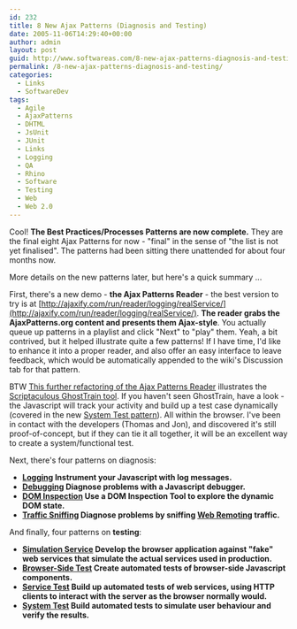 ```yaml
---
id: 232
title: 8 New Ajax Patterns (Diagnosis and Testing)
date: 2005-11-06T14:29:40+00:00
author: admin
layout: post
guid: http://www.softwareas.com/8-new-ajax-patterns-diagnosis-and-testing
permalink: /8-new-ajax-patterns-diagnosis-and-testing/
categories:
  - Links
  - SoftwareDev
tags:
  - Agile
  - AjaxPatterns
  - DHTML
  - JsUnit
  - JUnit
  - Links
  - Logging
  - QA
  - Rhino
  - Software
  - Testing
  - Web
  - Web 2.0
---
```

Cool! <strong>The Best Practices/Processes Patterns are now complete.</strong> They are the final eight Ajax Patterns for now - "final" in the sense of "the list is not yet finalised". The patterns had been sitting there unattended for about four months now.

More details on the new patterns later, but here's a quick summary ...

First, there's a new demo - <strong>the Ajax Patterns Reader</strong> - the best version to try is at [http://ajaxify.com/run/reader/logging/realService/](http://ajaxify.com/run/reader/logging/realService/). <strong>The reader grabs the AjaxPatterns.org content and presents them Ajax-style</strong>. You actually queue up patterns in a playlist and click "Next" to "play" them. Yeah, a bit contrived, but it helped illustrate quite a few patterns! If I have time, I'd like to enhance it into a proper reader, and also offer an easy interface to leave feedback, which would be automatically appended to the wiki's Discussion tab for that pattern.

BTW [This further refactoring of the Ajax Patterns Reader](http://ajaxify.com/run/reader/logging/realService/ghost) illustrates the [Scriptaculous GhostTrain tool](http://wiki.script.aculo.us/scriptaculous/show/GhostTrain). If you haven't seen GhostTrain, have a look - the Javascript will track your activity and build up a test case dynamically (covered in the new [System Test pattern](http://ajaxify.com/run/System_Test)). All within the browser. I've been in contact with the developers (Thomas and Jon), and discovered it's still proof-of-concept, but if they can tie it all together, it will be an excellent way to create a system/functional test. 

Next, there's four patterns on diagnosis:

<strong>
<ul><li> <span class="full"><a href="http://ajaxpatterns.org/Logging" title="Logging">Logging</a>
Instrument your Javascript with log messages.</span>
</li><li> <span class="full"><a href="http://ajaxpatterns.org/Debugging"
title="Debugging">Debugging</a> Diagnose problems with a Javascript
debugger.</span>
</li><li> <span class="full"><a href='http://ajaxpatterns.org/DOM_Inspection'" title="DOM
Inspection">DOM Inspection</a> Use a DOM Inspection Tool to explore the dynamic
DOM state.</span>
</li><li> <span class="full"><a href="http://ajaxpatterns.org/Traffic_Sniffing" title="Traffic
Sniffing">Traffic Sniffing</a> Diagnose problems by sniffing <a href="/wiki/index.php?title=Web_Remoting&amp;action=edit" class="new"
title="Web Remoting">Web Remoting</a> traffic.</span>
</li></ul>
</strong>

And finally, four patterns on <strong>testing</strong>:

<strong>
<ul><li> <span class="full"><a href="http://ajaxpatterns.org/Simulation_Service" title="Simulation
Service">Simulation Service</a> Develop the browser application against "fake"
web services that simulate the actual services used in production.</span>
</li><li> <span class="full"><a href="http://ajaxpatterns.org/Browser-Side_Test" title="Browser-Side
Test">Browser-Side Test</a> Create automated tests of browser-side Javascript
components.</span>
</li><li> <span class="full"><a href="http://ajaxpatterns.org/Service_Test" title="Service
Test">Service Test</a> Build up automated tests of web services, using HTTP
clients to interact with the server as the browser normally would.</span>
</li><li> <span class="full"><a href="http://ajaxpatterns.org/System_Test" title="System Test">System
Test</a> Build automated tests to simulate user behaviour and verify the
results.</span>
</li></ul>
</strong>

